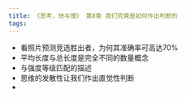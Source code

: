 ```yaml
---
title: 《思考，快与慢》 第8章 我们究竟是如何作出判断的
tags:
---
```



+ 看照片预测竞选胜出者，为何其准确率可高达70%
+ 平均长度与总长度是完全不同的数量概念
+ 与强度等级匹配的描述
+ 思维的发散性让我们作出直觉性判断
+ 
